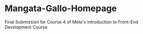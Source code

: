 # Mangata-Gallo-Homepage
Final Submission for Course 4 of Meta's Introduction to Front-End Development Course
